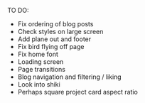 TO DO:

- Fix ordering of blog posts
- Check styles on large screen
- Add plane out and footer
- Fix bird flying off page
- Fix home font
- Loading screen
- Page transitions
- Blog navigation and filtering / liking 
- Look into shiki
- Perhaps square project card aspect ratio